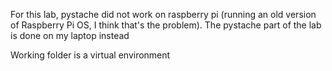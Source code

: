For this lab, pystache did not work on raspberry pi (running an old version of Raspberry Pi OS, I think that's the problem). The pystache part of the lab is done on my laptop instead 

Working folder is a virtual environment

